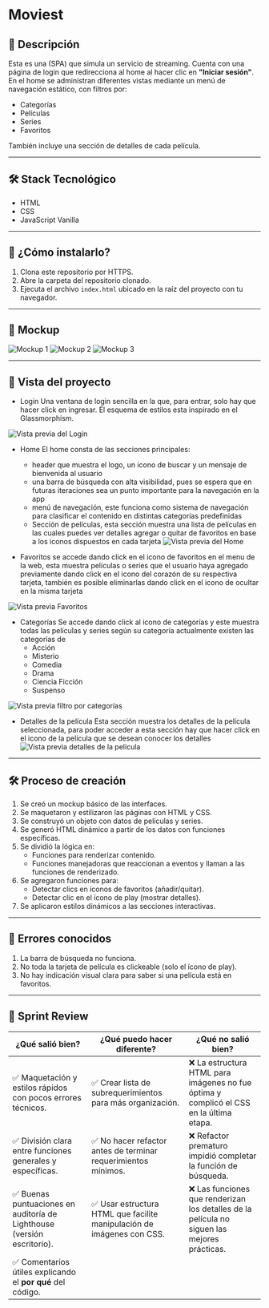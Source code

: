 # Moviest

## 📄 Descripción

Esta es una (SPA) que simula un servicio de streaming. Cuenta con una página de login que redirecciona al home al hacer clic en **"Iniciar sesión"**.  
En el home se administran diferentes vistas mediante un menú de navegación estático, con filtros por:

- Categorías
- Películas
- Series
- Favoritos  

También incluye una sección de detalles de cada película.

---

## 🛠️ Stack Tecnológico

- HTML  
- CSS  
- JavaScript Vanilla

---

## 🚀 ¿Cómo instalarlo?

1. Clona este repositorio por HTTPS.
2. Abre la carpeta del repositorio clonado.
3. Ejecuta el archivo `index.html` ubicado en la raíz del proyecto con tu navegador.

---

## 🎨 Mockup

![Mockup 1](./public/assets/images/mockup1.jpg)
![Mockup 2](./public/assets/images/mockup2.jpg)
![Mockup 3](./public/assets/images/mockup3.jpg)

---

## 👀 Vista del proyecto

- Login
Una ventana de login sencilla en la que, para entrar, solo hay que hacer click en ingresar. El esquema de estilos esta inspirado en el Glassmorphism.

![Vista previa del Login](./public/assets/images/Captura-login.png)

- Home
El home consta de las secciones principales:
  - header que muestra el logo, un icono de buscar y un mensaje de bienvenida al usuario
  - una barra de búsqueda con alta visibilidad, pues se espera que en futuras iteraciones sea un
   punto importante para la navegación en la app
  - menú de navegación, este funciona como sistema de navegación para clasificar el contenido en distintas categorías predefinidas
  - Sección de películas, esta sección muestra una lista de películas en las cuales puedes ver detalles agregar o quitar de favoritos en base a los iconos    dispuestos en cada tarjeta
![Vista previa del Home](./public/assets/images/Captura-home.png)

- Favoritos
se accede dando click en el icono de favoritos en el menu de la web, esta muestra películas o series que el usuario haya agregado previamente dando click en el icono del corazón de su respectiva tarjeta, también es posible eliminarlas dando click en el icono de ocultar en la misma tarjeta

![Vista previa Favoritos](./public/assets/images/Captura-favoritos.png)

- Categorías
Se accede dando click al icono de categorías y este muestra todas las películas y series según su categoría
actualmente existen las categorías de
  - Acción
  - Misterio
  - Comedia
  - Drama
  - Ciencia Ficción
  - Suspenso

![Vista previa filtro por categorías](./public/assets/images/Captura-categorias.png)

- Detalles de la película
Esta sección muestra los detalles de la película seleccionada, para poder acceder a esta sección hay que hacer click en el icono de la película que se desean conocer los detalles
![Vista previa detalles de la película](./public/assets/images/Captura-detalles-de-pelicula.png)

---

## 🛠️ Proceso de creación

1. Se creó un mockup básico de las interfaces.
2. Se maquetaron y estilizaron las páginas con HTML y CSS.
3. Se construyó un objeto con datos de películas y series.
4. Se generó HTML dinámico a partir de los datos con funciones específicas.
5. Se dividió la lógica en:
   - Funciones para renderizar contenido.
   - Funciones manejadoras que reaccionan a eventos y llaman a las funciones de renderizado.
6. Se agregaron funciones para:
   - Detectar clics en íconos de favoritos (añadir/quitar).
   - Detectar clic en el ícono de play (mostrar detalles).
7. Se aplicaron estilos dinámicos a las secciones interactivas.

---

## 🐞 Errores conocidos

1. La barra de búsqueda no funciona.
2. No toda la tarjeta de película es clickeable (solo el ícono de play).
3. No hay indicación visual clara para saber si una película está en favoritos.

---

## 🔁 Sprint Review

| ¿Qué salió bien?                                      | ¿Qué puedo hacer diferente?                                         | ¿Qué no salió bien?                                                                 |
|--------------------------------------------------------|-----------------------------------------------------------------------|--------------------------------------------------------------------------------------|
| ✅ Maquetación y estilos rápidos con pocos errores técnicos. | ✅ Crear lista de subrequerimientos para más organización.            | ❌ La estructura HTML para imágenes no fue óptima y complicó el CSS en la última etapa. |
| ✅ División clara entre funciones generales y específicas. | ✅ No hacer refactor antes de terminar requerimientos mínimos.        | ❌ Refactor prematuro impidió completar la función de búsqueda.                     |
| ✅ Buenas puntuaciones en auditoría de Lighthouse (versión escritorio). | ✅ Usar estructura HTML que facilite manipulación de imágenes con CSS. | ❌ Las funciones que renderizan los detalles de la película no siguen las mejores prácticas. |
| ✅ Comentarios útiles explicando el **por qué** del código. |                                                                       |                                                                                      |
